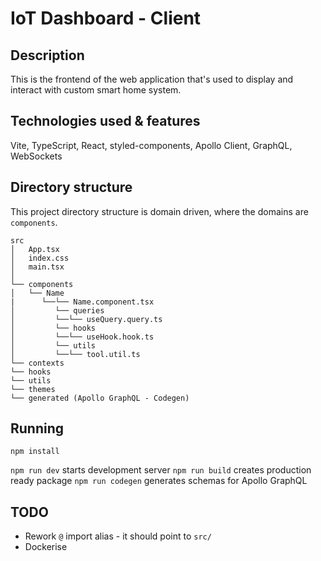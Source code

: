# IoT Dashboard - Client

## Description

This is the frontend of the web application that's used to display and interact with custom smart home system.

## Technologies used & features

Vite, TypeScript, React, styled-components, Apollo Client, GraphQL, WebSockets

## Directory structure

This project directory structure is domain driven, where the domains are `components`.

```
src
│   App.tsx
│   index.css
│   main.tsx
│
└── components
│   └── Name
|      └──└── Name.component.tsx
│         └── queries
│         └──└── useQuery.query.ts
│         └── hooks
│         └──└── useHook.hook.ts
│         └── utils
│         └──└── tool.util.ts
└── contexts
└── hooks
└── utils
└── themes
└── generated (Apollo GraphQL - Codegen)
```

## Running

`npm install`

`npm run dev` starts development server
`npm run build` creates production ready package
`npm run codegen` generates schemas for Apollo GraphQL

## TODO

- Rework `@` import alias - it should point to `src/`
- Dockerise
